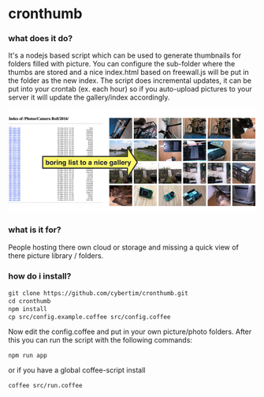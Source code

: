 # cronthumb

### what does it do?
It's a nodejs based script which can be used to generate thumbnails for folders filled with picture.
You can configure the sub-folder where the thumbs are stored and a nice index.html based on freewall.js will be put in the folder as the new index.
The script does incremental updates, it can be put into your crontab (ex. each hour) so if you auto-upload pictures to your server it will update the gallery/index accordingly.

![ScreenShot](screenshot.png)

### what is it for?
People hosting there own cloud or storage and missing a quick view of there picture library / folders.

### how do i install?
```
git clone https://github.com/cybertim/cronthumb.git
cd cronthumb
npm install
cp src/config.example.coffee src/config.coffee
```
Now edit the config.coffee and put in your own picture/photo folders.
After this you can run the script with the following commands:
```
npm run app
```
or if you have a global coffee-script install
```
coffee src/run.coffee
```
